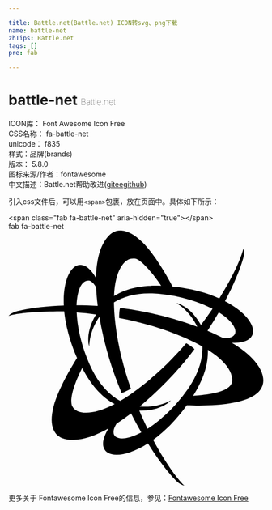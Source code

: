 ```yaml
---

title: Battle.net(Battle.net) ICON转svg、png下载
name: battle-net
zhTips: Battle.net
tags: []
pre: fab

---
```


# battle-net  <small style="font-size: 60%;font-weight: 100">Battle.net</small>


<div class="detail-page">
<p>
<span>
ICON库：
<span class="badge-secondary badge">Font Awesome Icon Free</span> 
</span>
<br/>
<span>
CSS名称：
<span class="badge-secondary badge">fa-battle-net</span> 
</span>
<br/>
<span>
unicode：
<span class="badge-secondary badge">f835</span> 
<copy-btn content='f835' btn-title=""></copy-btn>
<copy-btn :content='String.fromCodePoint(parseInt("f835", 16))' btn-title="复制U"></copy-btn>
</span><br/><span>样式：<span class="badge-light badge">品牌(brands)</span></span>
<br/>
<span>
版本：
<span class="badge-secondary badge">5.8.0</span> 
</span>
<br/>
<span>图标来源/作者：<span class="badge-light badge">fontawesome</span></span> 
<br/>
<span class="zh-detail">中文描述：<span class="badge-primary badge">Battle.net</span><span class="help-link"><span>帮助改进</span>(<a href="https://gitee.com/liuwave/icon-helper/edit/master/json/fontawesome/brands/battle-net.json" target="_blank" rel="noopener noreferrer">gitee</a><a href="https://github.com/liuwave/icon-helper/edit/master/json/fontawesome/brands/battle-net.json" target="_blank" rel="noopener noreferrer">github</a></span>)</span><br/>
</p>
</div>
<div class="alert alert-dark">
  <i class="fab fa-battle-net fa-xs"></i>
  <i class="fab fa-battle-net fa-sm"></i>
  <i class="fab fa-battle-net fa-lg"></i>
  <i class="fab fa-battle-net fa-2x"></i>
  <i class="fab fa-battle-net fa-3x"></i>
  <i class="fab fa-battle-net fa-5x"></i>
  <i class="fab fa-battle-net fa-7x"></i>
</div>
<div>
  <p>引入css文件后，可以用<code>&lt;span&gt;</code>包裹，放在页面中。具体如下所示：    
  </p>
  <div class="alert alert-primary" style="font-size: 14px">
    &lt;span class="fab fa-battle-net" aria-hidden="true"&gt;&lt;/span&gt;
    <copy-btn content='<span class="fab fa-battle-net" aria-hidden="true"></span>'></copy-btn>
  </div>
  <div class="alert alert-secondary">
    <i class="fab fa-battle-net"
    style="font-size: 24px"
    aria-hidden="true"></i> fab fa-battle-net
    <copy-btn content="fab fa-battle-net" btn-title="复制图标名称"></copy-btn>
  </div>
</div>
<div id="svg" class="svg-wrap">
<svg xmlns="http://www.w3.org/2000/svg" viewBox="0 0 512 512"><path d="M448.61 225.62c26.87.18 35.57-7.43 38.92-12.37 12.47-16.32-7.06-47.6-52.85-71.33 17.76-33.58 30.11-63.68 36.34-85.3 3.38-11.83 1.09-19 .45-20.25-1.72 10.52-15.85 48.46-48.2 100.05-25-11.22-56.52-20.1-93.77-23.8-8.94-16.94-34.88-63.86-60.48-88.93C252.18 7.14 238.7 1.07 228.18.22h-.05c-13.83-1.55-22.67 5.85-27.4 11-17.2 18.53-24.33 48.87-25 84.07-7.24-12.35-17.17-24.63-28.5-25.93h-.18c-20.66-3.48-38.39 29.22-36 81.29-38.36 1.38-71 5.75-93 11.23-9.9 2.45-16.22 7.27-17.76 9.72 1-.38 22.4-9.22 111.56-9.22 5.22 53 29.75 101.82 26 93.19-9.73 15.4-38.24 62.36-47.31 97.7-5.87 22.88-4.37 37.61.15 47.14 5.57 12.75 16.41 16.72 23.2 18.26 25 5.71 55.38-3.63 86.7-21.14-7.53 12.84-13.9 28.51-9.06 39.34 7.31 19.65 44.49 18.66 88.44-9.45 20.18 32.18 40.07 57.94 55.7 74.12a39.79 39.79 0 0 0 8.75 7.09c5.14 3.21 8.58 3.37 8.58 3.37-8.24-6.75-34-38-62.54-91.78 22.22-16 45.65-38.87 67.47-69.27 122.82 4.6 143.29-24.76 148-31.64 14.67-19.88 3.43-57.44-57.32-93.69zm-77.85 106.22c23.81-37.71 30.34-67.77 29.45-92.33 27.86 17.57 47.18 37.58 49.06 58.83 1.14 12.93-8.1 29.12-78.51 33.5zM216.9 387.69c9.76-6.23 19.53-13.12 29.2-20.49 6.68 13.33 13.6 26.1 20.6 38.19-40.6 21.86-68.84 12.76-49.8-17.7zm215-171.35c-10.29-5.34-21.16-10.34-32.38-15.05a722.459 722.459 0 0 0 22.74-36.9c39.06 24.1 45.9 53.18 9.64 51.95zM279.18 398c-5.51-11.35-11-23.5-16.5-36.44 43.25 1.27 62.42-18.73 63.28-20.41 0 .07-25 15.64-62.53 12.25a718.78 718.78 0 0 0 85.06-84q13.06-15.31 24.93-31.11c-.36-.29-1.54-3-16.51-12-51.7 60.27-102.34 98-132.75 115.92-20.59-11.18-40.84-31.78-55.71-61.49-20-39.92-30-82.39-31.57-116.07 12.3.91 25.27 2.17 38.85 3.88-22.29 36.8-14.39 63-13.47 64.23 0-.07-.95-29.17 20.14-59.57a695.23 695.23 0 0 0 44.67 152.84c.93-.38 1.84.88 18.67-8.25-26.33-74.47-33.76-138.17-34-173.43 20-12.42 48.18-19.8 81.63-17.81 44.57 2.67 86.36 15.25 116.32 30.71q-10.69 15.66-23.33 32.47C365.63 152 339.1 145.84 337.5 146c.11 0 25.9 14.07 41.52 47.22a717.63 717.63 0 0 0-115.34-31.71 646.608 646.608 0 0 0-39.39-6.05c-.07.45-1.81 1.85-2.16 20.33C300 190.28 358.78 215.68 389.36 233c.74 23.55-6.95 51.61-25.41 79.57-24.6 37.31-56.39 67.23-84.77 85.43zm27.4-287c-44.56-1.66-73.58 7.43-94.69 20.67 2-52.3 21.31-76.38 38.21-75.28C267 52.15 305 108.55 306.58 111zm-130.65 3.1c.48 12.11 1.59 24.62 3.21 37.28-14.55-.85-28.74-1.25-42.4-1.26-.08 3.24-.12-51 24.67-49.59h.09c5.76 1.09 10.63 6.88 14.43 13.57zm-28.06 162c20.76 39.7 43.3 60.57 65.25 72.31-46.79 24.76-77.53 20-84.92 4.51-.2-.21-11.13-15.3 19.67-76.81zm210.06 74.8"/></svg>
</div>
<detail full-name='fa-battle-net'></detail>
    
<div><p>更多关于  Fontawesome Icon Free的信息，参见：<a target="_blank" href="https://iconhelper.cn/fontawesome.html">Fontawesome Icon Free</a>
</p></div>
